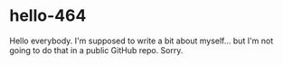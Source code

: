 # hello-464

Hello everybody. I'm supposed to write a bit about myself... but I'm not going to do that in a public GitHub repo. Sorry.
